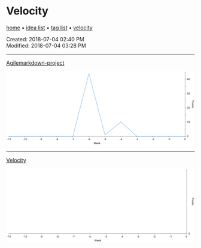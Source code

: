 # Velocity

[home](index.md) • [idea list](ideas.md) • [tag list](tags.md) • [velocity](velocity.md)

Created: 2018-07-04 02:40 PM  
Modified: 2018-07-04 03:28 PM  

---

[Agilemarkdown-project](agilemarkdown-project.md)

![velocity](agilemarkdown-project/velocity.png)


---

[Velocity](velocity.md)

![velocity](velocity/velocity.png)

